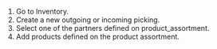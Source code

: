 1.  Go to Inventory.
2.  Create a new outgoing or incoming picking.
3.  Select one of the partners defined on product_assortment.
4.  Add products defined on the product assortment.
